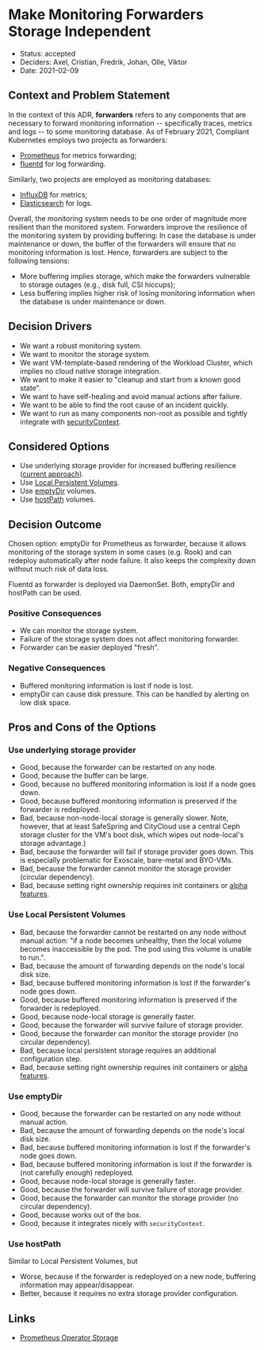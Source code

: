 # Make Monitoring Forwarders Storage Independent

- Status: accepted
- Deciders: Axel, Cristian, Fredrik, Johan, Olle, Viktor
- Date: 2021-02-09

## Context and Problem Statement

In the context of this ADR, **forwarders** refers to any components that are necessary to forward monitoring information -- specifically traces, metrics and logs -- to some monitoring database. As of February 2021, Compliant Kubernetes employs two projects as forwarders:

- [Prometheus](https://prometheus.io/) for metrics forwarding;
- [fluentd](https://www.fluentd.org/) for log forwarding.

Similarly, two projects are employed as monitoring databases:

- [InfluxDB](https://www.influxdata.com/) for metrics;
- [Elasticsearch](https://opendistro.github.io/for-elasticsearch/) for logs.

Overall, the monitoring system needs to be one order of magnitude more resilient than the monitored system. Forwarders improve the resilience of the monitoring system by providing buffering: In case the database is under maintenance or down, the buffer of the forwarders will ensure that no monitoring information is lost.
Hence, forwarders are subject to the following tensions:

- More buffering implies storage, which make the forwarders vulnerable to storage outages (e.g., disk full, CSI hiccups);
- Less buffering implies higher risk of losing monitoring information when the database is under maintenance or down.

## Decision Drivers

- We want a robust monitoring system.
- We want to monitor the storage system.
- We want VM-template-based rendering of the Workload Cluster, which implies no cloud native storage integration.
- We want to make it easier to "cleanup and start from a known good state".
- We want to have self-healing and avoid manual actions after failure.
- We want to be able to find the root cause of an incident quickly.
- We want to run as many components non-root as possible and tightly integrate with [securityContext](https://kubernetes.io/docs/tasks/configure-pod-container/security-context/#configure-volume-permission-and-ownership-change-policy-for-pods).

## Considered Options

- Use underlying storage provider for increased buffering resilience ([current approach](https://github.com/elastisys/compliantkubernetes-apps/blob/v0.9.0/helmfile/values/kube-prometheus-stack-wc.yaml.gotmpl#L100)).
- Use [Local Persistent Volumes](https://kubernetes.io/blog/2018/04/13/local-persistent-volumes-beta/).
- Use [emptyDir](https://kubernetes.io/docs/concepts/storage/volumes/#emptydir) volumes.
- Use [hostPath](https://kubernetes.io/docs/concepts/storage/volumes/#hostpath) volumes.

## Decision Outcome

Chosen option: emptyDir for Prometheus as forwarder, because it allows monitoring of the storage system in some cases (e.g. Rook) and can redeploy automatically after node failure. It also keeps the complexity down without much risk of data loss.

Fluentd as forwarder is deployed via DaemonSet. Both, emptyDir and hostPath can be used.

### Positive Consequences

- We can monitor the storage system.
- Failure of the storage system does not affect monitoring forwarder.
- Forwarder can be easier deployed "fresh".

### Negative Consequences

- Buffered monitoring information is lost if node is lost.
- emptyDir can cause disk pressure. This can be handled by alerting on low disk space.

## Pros and Cons of the Options

### Use underlying storage provider

- Good, because the forwarder can be restarted on any node.
- Good, because the buffer can be large.
- Good, because no buffered monitoring information is lost if a node goes down.
- Good, because buffered monitoring information is preserved if the forwarder is redeployed.
- Bad, because non-node-local storage is generally slower. Note, however, that at least SafeSpring and CityCloud use a central Ceph storage cluster for the VM's boot disk, which wipes out node-local's storage advantage.)
- Bad, because the forwarder will fail if storage provider goes down. This is especially problematic for Exoscale, bare-metal and BYO-VMs.
- Bad, because the forwarder cannot monitor the storage provider (circular dependency).
- Bad, because setting right ownership requires init containers or [alpha features](https://kubernetes.io/docs/tasks/configure-pod-container/security-context/#configure-volume-permission-and-ownership-change-policy-for-pods).

### Use Local Persistent Volumes

- Bad, because the forwarder cannot be restarted on any node without manual action: "if a node becomes unhealthy, then the local volume becomes inaccessible by the pod. The pod using this volume is unable to run.".
- Bad, because the amount of forwarding depends on the node's local disk size.
- Bad, because buffered monitoring information is lost if the forwarder's node goes down.
- Good, because buffered monitoring information is preserved if the forwarder is redeployed.
- Good, because node-local storage is generally faster.
- Good, because the forwarder will survive failure of storage provider.
- Good, because the forwarder can monitor the storage provider (no circular dependency).
- Bad, because local persistent storage requires an additional configuration step.
- Bad, because setting right ownership requires init containers or [alpha features](https://kubernetes.io/docs/tasks/configure-pod-container/security-context/#configure-volume-permission-and-ownership-change-policy-for-pods).

### Use emptyDir

- Good, because the forwarder can be restarted on any node without manual action.
- Bad, because the amount of forwarding depends on the node's local disk size.
- Bad, because buffered monitoring information is lost if the forwarder's node goes down.
- Bad, because buffered monitoring information is lost if the forwarder is (not carefully enough) redeployed.
- Good, because node-local storage is generally faster.
- Good, because the forwarder will survive failure of storage provider.
- Good, because the forwarder can monitor the storage provider (no circular dependency).
- Good, because works out of the box.
- Good, because it integrates nicely with `securityContext`.

### Use hostPath

Similar to Local Persistent Volumes, but

- Worse, because if the forwarder is redeployed on a new node, buffering information may appear/disappear.
- Better, because it requires no extra storage provider configuration.

## Links

- [Prometheus Operator Storage](https://github.com/prometheus-operator/prometheus-operator/blob/main/Documentation/user-guides/storage.md)
